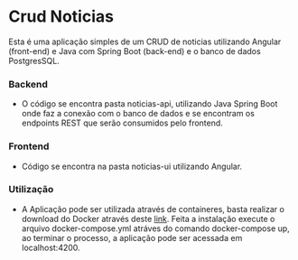 # Crud Noticias

Esta é uma aplicação simples de um CRUD de noticias utilizando Angular (front-end) e Java com Spring Boot (back-end) e o banco de dados PostgresSQL.

### Backend
- O código se encontra pasta noticias-api, utilizando Java Spring Boot onde faz a conexão com o banco de dados e se encontram os endpoints REST que serão consumidos pelo frontend.

### Frontend
- Código se encontra na pasta noticias-ui utilizando Angular.

### Utilização
- A Aplicação pode ser utilizada através de containeres, basta realizar o download do Docker através deste [link](https://www.docker.com/products/docker-desktop). Feita a instalação execute o arquivo docker-compose.yml atráves do comando docker-compose up, ao terminar o processo, a aplicação pode ser acessada em localhost:4200.




